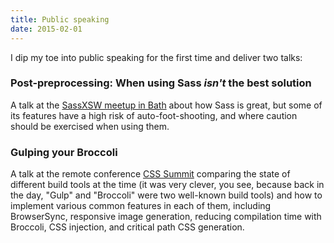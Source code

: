 ```yaml
---
title: Public speaking
date: 2015-02-01
---
```


I dip my toe into public speaking for the first time and deliver two talks:

### Post-preprocessing: When using Sass _isn't_ the best solution
A talk at the [SassXSW meetup in Bath](https://web.archive.org/web/20151225034355/https://www.eventbrite.com/e/sassxsw-meet-up-bath-tickets-17260042251) about how Sass is great, but some of its features have a high risk of auto-foot-shooting, and where caution should be exercised when using them.

### Gulping your Broccoli
A talk at the remote conference [CSS Summit](https://web.archive.org/web/20150702084011/http://environmentsforhumans.com/2015/css-summit/) comparing the state of different build tools at the time (it was very clever, you see, because back in the day, "Gulp" and "Broccoli" were two well-known build tools) and how to implement various common features in each of them, including BrowserSync, responsive image generation, reducing compilation time with Broccoli, CSS injection, and critical path CSS generation.